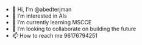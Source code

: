 - 👋 Hi, I’m @abedterjman
- 👀 I’m interested in AIs
- 🌱 I’m currently learning MSCCE
- 💞️ I’m looking to collaborate on building the future
- 📫 How to reach me 96176794251

<!---
abedterjman/abedterjman is a ✨ special ✨ repository because its `README.md` (this file) appears on your GitHub profile.
You can click the Preview link to take a look at your changes.
--->

